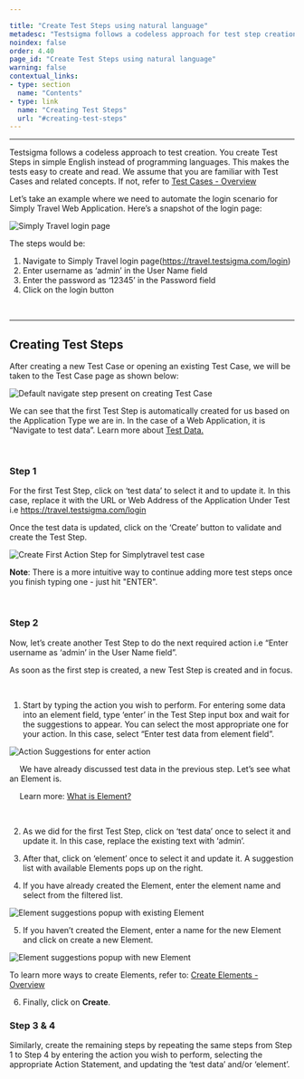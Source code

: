 ```yaml
---

title: "Create Test Steps using natural language"
metadesc: "Testsigma follows a codeless approach for test step creation. Learn how to create Test Steps in Testsigma using Natural Language (NLPs)"
noindex: false
order: 4.40
page_id: "Create Test Steps using natural language"
warning: false
contextual_links:
- type: section
  name: "Contents"
- type: link
  name: "Creating Test Steps"
  url: "#creating-test-steps"
---
```


---

Testsigma follows a codeless approach to test creation. You create Test Steps in simple English instead of programming languages. This makes the tests easy to create and read. 
We assume that you are familiar with Test Cases and related concepts. If not, refer to [Test Cases - Overview](https://testsigma.com/docs/test-cases/overview/)	

Let’s take an example where we need to automate the login scenario for Simply Travel Web Application. Here’s a snapshot of the login page:

![Simply Travel login page](https://docs.testsigma.com/images/create-steps-nl/simply-travel-website-login-page.png)

The steps would be:
 1. Navigate to Simply Travel login page(https://travel.testsigma.com/login)
 2. Enter username as ‘admin’ in the User Name field
 3. Enter the password as ‘12345’ in the Password field
 4. Click on the login button

&emsp;

---
## **Creating Test Steps**
After creating a new Test Case or opening an existing Test Case, we will be taken to the Test Case page as shown below:

![Default navigate step present on creating Test Case](https://docs.testsigma.com/images/create-steps-nl/simply-travel-test-case-default-navigate-step.png)

We can see that the first Test Step is automatically created for us based on the Application Type we are in. In the case of a Web Application, it is “Navigate to test data”.
Learn more about [Test Data.](https://testsigma.com/docs/test-data/overview/)

&emsp;

### **Step 1**

For the first Test Step, click on ‘test data’ to select it and to update it. In this case, replace it with the URL or Web Address of the Application Under Test i.e https://travel.testsigma.com/login

Once the test data is updated, click on the  ‘Create’ button to validate and create the Test Step.

![Create First Action Step for Simplytravel test case](https://docs.testsigma.com/images/test-cases/create-first-Action-step-simplytravel-test-case.png)


**Note**: There is a more intuitive way to continue adding more test steps once you finish typing one - just hit "ENTER".

&emsp;

### **Step 2**

Now, let’s create another Test Step to do the next required action i.e “Enter username as ‘admin’ in the User Name field”.

As soon as the first step is created, a new Test Step is created and in focus.

&emsp;

 1. Start by typing the action you wish to perform. For entering some data into an element field, type ‘enter’ in the Test Step input box and wait for the suggestions to appear. You can select the most appropriate one for your action. In this case, select “Enter test data from element field”.


![Action Suggestions for enter action](https://docs.testsigma.com/images/test-cases/create-Action-step-enter-action-suggestions.png)

 
  &emsp;     We have already discussed test data in the previous step. Let’s see what an Element is.
     
  &emsp;   Learn more: [What is Element?](https://testsigma.com/docs/elements/web-apps/overview/)
  
  &emsp;


 2. As we did for the first Test Step, click on ‘test data’ once to select it and update it. In this case, replace the existing text with ‘admin’.

 3. After that, click on ‘element’ once to select it and update it. A suggestion list with available Elements pops up on the right.
   
 4.  If you have already created the Element, enter the element name and select from the filtered list.

 ![Element suggestions popup with existing Element](https://docs.testsigma.com/images/test-cases/create-second-Action-step-element-suggestions.png)



 5.  If you haven’t created the Element, enter a name for the new Element and click on create a new Element.

![Element suggestions popup with new Element](https://docs.testsigma.com/images/test-cases/create-second-Action-step-element-new.png)


  To learn more ways to create Elements, refer to: [Create Elements - Overview](https://testsigma.com/docs/elements/web-apps/create-manually/)


 6.   Finally, click on **Create**.
  
 
### **Step 3 & 4**

Similarly, create the remaining steps by repeating the same steps from Step 1 to Step 4 by entering the action you wish to perform, selecting the appropriate Action Statement, and updating the ‘test data’ and/or ‘element’.
